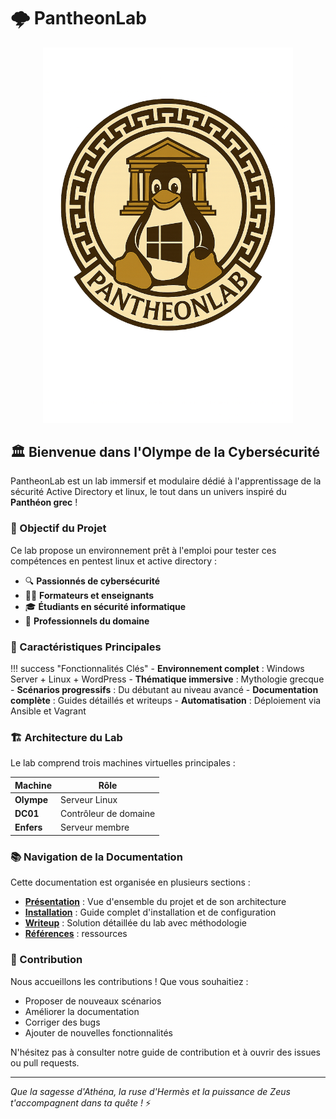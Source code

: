 # 🌩️ PantheonLab 

<div align="center">
  <img alt="PantheonLab Logo" src="assets/images/pantheonlab_logo.png" width="400" />
</div>

## 🏛️ Bienvenue dans l'Olympe de la Cybersécurité

PantheonLab est un lab immersif et modulaire dédié à l'apprentissage de la sécurité Active Directory et linux, le tout dans un univers inspiré du **Panthéon grec** !

### 🎯 Objectif du Projet

Ce lab propose un environnement prêt à l'emploi pour tester ces compétences en pentest linux et active directory :

- 🔍 **Passionnés de cybersécurité**
- 👨‍🏫 **Formateurs et enseignants**
- 🎓 **Étudiants en sécurité informatique**
- 💼 **Professionnels du domaine**

### 🌟 Caractéristiques Principales

!!! success "Fonctionnalités Clés"
    - **Environnement complet** : Windows Server + Linux + WordPress
    - **Thématique immersive** : Mythologie grecque 
    - **Scénarios progressifs** : Du débutant au niveau avancé
    - **Documentation complète** : Guides détaillés et writeups
    - **Automatisation** : Déploiement via Ansible et Vagrant

### 🏗️ Architecture du Lab

Le lab comprend trois machines virtuelles principales :

| Machine | Rôle |
|---------|------|
| **Olympe** | Serveur Linux |
| **DC01** | Contrôleur de domaine |
| **Enfers** | Serveur membre | 

### 📚 Navigation de la Documentation

Cette documentation est organisée en plusieurs sections :

- **[Présentation](presentation/overview.md)** : Vue d'ensemble du projet et de son architecture
- **[Installation](installation/prerequisites.md)** : Guide complet d'installation et de configuration
- **[Writeup](writeup/introduction.md)** : Solution détaillée du lab avec méthodologie
- **[Références](references/resources.md)** : ressources 

### 🤝 Contribution

Nous accueillons les contributions ! Que vous souhaitiez :

- Proposer de nouveaux scénarios
- Améliorer la documentation
- Corriger des bugs
- Ajouter de nouvelles fonctionnalités

N'hésitez pas à consulter notre guide de contribution et à ouvrir des issues ou pull requests.

---

*Que la sagesse d'Athéna, la ruse d'Hermès et la puissance de Zeus t'accompagnent dans ta quête  !* ⚡ 
